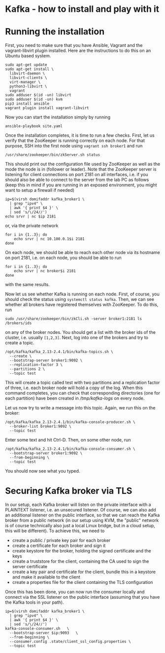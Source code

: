 Kafka - how to install and play with it
==========================================


# Running the installation

First, you need to make sure that you have Ansible, Vagrant and the vagrant-libvirt plugin installed. Here are the instructions to do this on an Ubuntu based system.

```
sudo apt-get update 
sudo apt-get install \
  libvirt-daemon \
  libvirt-clients \
  virt-manager \
  python3-libvirt \
  vagrant
sudo adduser $(id -un) libvirt
sudo adduser $(id -un) kvm
pip3 install ansible
vagrant plugin install vagrant-libvirt
```

Now you can start the installation simply by running

```
ansible-playbook site.yaml
```

Once the installation completes, it is time to run a few checks. First, let us verify that the ZooKeeper is running correctly on each node. For that purpose, SSH into the first node using `vagrant ssh broker1` and run

```
/usr/share/zookeeper/bin/zkServer.sh status
```

This should print out the configuration file used by ZooKeeper as well as the mode the node is in (follower or leader). Note that the ZooKeeper server is listening for client connections on port 2181 on all interfaces, i.e. if you should also be able to connect to the server from the lab PC as follows (keep this in mind if you are running in an exposed environment, you might want to setup a firewall if needed)

```
ip=$(virsh domifaddr kafka_broker1 \
  | grep "ipv4" \
  | awk '{ print $4 }' \
  | sed 's/\/24//')
echo srvr | nc $ip 2181
```

or, via the private network 

```
for i in {1..3}; do
    echo srvr | nc 10.100.0.1$i 2181
done
```

On each node, we should be able to reach each other node via its hostname on port 2181, i.e. on each node, you should be able to run

```
for i in {1..3}; do
    echo srvr | nc broker$i 2181
done
```

with the same results.  


Now let us see whether Kafka is running on each node. First, of course, you should check the status using `systemctl status kafka`. Then, we can see whether all brokers have registered themselves with ZooKeeper. To do this, run

```
sudo /usr/share/zookeeper/bin/zkCli.sh -server broker1:2181 ls /brokers/ids
```

on any of the broker nodes. You should get a list with the broker ids of the cluster, i.e. usually `[1,2,3]`. Next, log into one of the brokers and try to create a topic.

```
/opt/kafka/kafka_2.13-2.4.1/bin/kafka-topics.sh \
  --create \
  --bootstrap-server broker1:9092 \
  --replication-factor 3 \
  --partitions 2 \
  --topic test
```

This will create a topic called test with two partitions and a replication factor of three, i.e. each broker node will hold a copy of the log. When this command completes, you can check that corresponding directories (one for each partition) have been created in */tmp/kafka-logs* on every node.

Let us now try to write a message into this topic. Again, we run this on the broker:

```
/opt/kafka/kafka_2.13-2.4.1/bin/kafka-console-producer.sh \
  --broker-list broker1:9092 \
  --topic test
```

Enter some text and hit Ctrl-D. Then, on some other node, run

```
/opt/kafka/kafka_2.13-2.4.1/bin/kafka-console-consumer.sh \
  --bootstrap-server broker1:9092 \
  --from-beginning \
  --topic test
```

You should now see what you typed.

# Securing Kafka broker via TLS

In our setup, each Kafka broker will listen on the private interface with a PLAINTEXT listener, i.e. an unsecured listener. Of course, we can also add an additional listener on the public interface, so that we can reach the Kafka broker from a public network (in our setup using KVM, the "public" network is of course technically also just a local Linux bridge, but in a cloud setup, this will be different). To achieve this, we need to 

* create a public / private key pair for each broker
* create a certificate for each broker and sign it
* create keystore for the broker, holding the signed certificate and the keys
* create a truststore for the client, containing the CA used to sign the server certificate
* create a key pair and certificate for the client, bundle this in a keystore and make it available to the client
* create a properties file for the client containing the TLS configuration

Once this has been done, you can now run the consumer locally and connect via the SSL listener on the public interface (assuming that you have the Kafka tools in your path).

```
ip=$(virsh domifaddr kafka_broker1 \
  | grep "ipv4" \
  | awk '{ print $4 }' \
  | sed 's/\/24//')
kafka-console-consumer.sh   \
  --bootstrap-server $ip:9093   \
  --from-beginning \
  --consumer.config .state/client_ssl_config.properties \
  --topic test 
```


